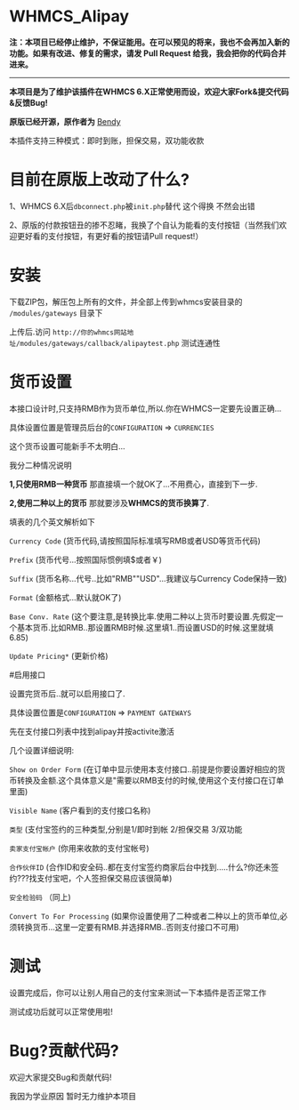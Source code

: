 # WHMCS_Alipay

**注：本项目已经停止维护，不保证能用。在可以预见的将来，我也不会再加入新的功能。如果有改进、修复的需求，请发 Pull Request 给我，我会把你的代码合并进来。**

-------------------------------------------

**本项目是为了维护该插件在WHMCS 6.X正常使用而设，欢迎大家Fork&提交代码&反馈Bug!**

**原版已经开源，原作者为** [Bendy](mailto:67052@qq.com)  

本插件支持三种模式：即时到账，担保交易，双功能收款

# 目前在原版上改动了什么?

1、WHMCS 6.X后`dbconnect.php`被`init.php`替代 这个得换 不然会出错

2、原版的付款按钮丑的掺不忍睹，我换了个自认为能看的支付按钮（当然我们欢迎更好看的支付按钮，有更好看的按钮请Pull request!）


# 安装
下载ZIP包，解压包上所有的文件，并全部上传到whmcs安装目录的 `/modules/gateways` 目录下

上传后.访问 `http://你的whmcs网站地址/modules/gateways/callback/alipaytest.php` 测试连通性

# 货币设置
本接口设计时,只支持RMB作为货币单位,所以.你在WHMCS一定要先设置正确...

具体设置位置是管理员后台的`CONFIGURATION` =>  `CURRENCIES`

这个货币设置可能新手不太明白...

我分二种情况说明

**1,只使用RMB一种货币**  那直接填一个就OK了...不用费心，直接到下一步.

**2,使用二种以上的货币** 那就要涉及**WHMCS的货币换算了**.

填表的几个英文解析如下

`Currency Code` (货币代码,请按照国际标准填写RMB或者USD等货币代码)

`Prefix`	      (货币代号...按照国际惯例填$或者￥)

`Suffix`	      (货币名称...代号..比如"RMB""USD"...我建议与Currency Code保持一致)

`Format`	      (金额格式...默认就OK了)

`Base Conv. Rate`	 (这个要注意,是转换比率.使用二种以上货币时要设置.先假定一个基本货币.比如RMB..那设置RMB时候.这里填1..而设置USD的时候.这里就填6.85)

`Update Pricing*`  (更新价格)


#启用接口

设置完货币后..就可以启用接口了.

具体设置位置是`CONFIGURATION` => `PAYMENT GATEWAYS`

先在支付接口列表中找到alipay并按activite激活

几个设置详细说明:

`Show on Order Form`	 (在订单中显示使用本支付接口..前提是你要设置好相应的货币转换及金额.这个具体意义是"需要以RMB支付的时候,使用这个支付接口在订单里面)

`Visible Name`	      (客户看到的支付接口名称)

`类型`                (支付宝签约的三种类型,分别是1/即时到帐  2/担保交易   3/双功能

`卖家支付宝帐户`	    (你用来收款的支付宝帐号)

`合作伙伴ID`	        (合作ID和安全码..都在支付宝签约商家后台中找到.....什么?你还未签约???找支付宝吧，个人签担保交易应该很简单)

`安全检验码`	        （同上)

`Convert To For Processing`	  (如果你设置使用了二种或者二种以上的货币单位,必须转换货币...这里一定要有RMB.并选择RMB..否则支付接口不可用)

# 测试

设置完成后，你可以让别人用自己的支付宝来测试一下本插件是否正常工作

测试成功后就可以正常使用啦!

# Bug?贡献代码?
欢迎大家提交Bug和贡献代码!

我因为学业原因 暂时无力维护本项目
